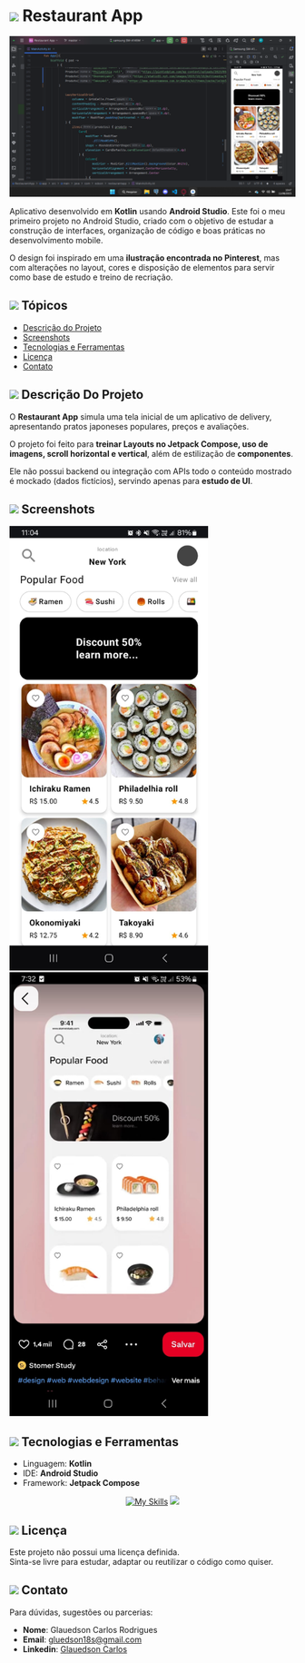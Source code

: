 # <img src="https://www.pikpng.com/pngl/b/36-369676_food-court-icon-png-png-download-app-icon.png" width="26px"> Restaurant App

<img src="./github/codeApp.png" >

Aplicativo desenvolvido em **Kotlin** usando **Android Studio**.
Este foi o meu primeiro projeto no Android Studio, criado com o objetivo de estudar a construção de interfaces, organização de código e boas práticas no desenvolvimento mobile.

O design foi inspirado em uma **ilustração encontrada no Pinterest**, mas com alterações no layout, cores e disposição de elementos para servir como base de estudo e treino de recriação.

## <img src="https://www.pikpng.com/pngl/b/36-369676_food-court-icon-png-png-download-app-icon.png" width="20px"> Tópicos

- [Descrição do Projeto](#descricao)
- [Screenshots](#screenshots)
- [Tecnologias e Ferramentas](#tecnologias)
- [Licença](#licença)
- [Contato](#contato)

<h2 id="descricao">
  <img src="https://www.pikpng.com/pngl/b/36-369676_food-court-icon-png-png-download-app-icon.png" width="20px"> Descrição Do Projeto
</h2>

O **Restaurant App** simula uma tela inicial de um aplicativo de delivery, apresentando pratos japoneses populares, preços e avaliações.

O projeto foi feito para **treinar Layouts no Jetpack Compose, uso de imagens, scroll horizontal e vertical**, além de estilização de **componentes**.

Ele não possui backend ou integração com APIs todo o conteúdo mostrado é mockado (dados fictícios), servindo apenas para **estudo de UI**.

<h2 id="screenshots">
  <img src="https://www.pikpng.com/pngl/b/36-369676_food-court-icon-png-png-download-app-icon.png" width="20px"> Screenshots
</h2>

<div class="desktop">
  <img src="./github/App.jpeg" alt="Foto do app" width="350"/>
  <img src="./github/Ui.jpeg" alt="design" width="350"/>
</div>

<h2 id="tecnologias">
  <img src="https://www.pikpng.com/pngl/b/36-369676_food-court-icon-png-png-download-app-icon.png" width="20px"> Tecnologias e Ferramentas
</h2>

- Linguagem: **Kotlin**
- IDE: **Android Studio**
- Framework: **Jetpack Compose**

<div align="center">

[![My Skills](https://skillicons.dev/icons?i=kotlin,androidstudio)](https://skillicons.dev)
<img src="https://logo.svgcdn.com/d/jetpackcompose-original-8x.png" width=46px/>
</div>

<h2 id="licenca">
  <img src="https://www.pikpng.com/pngl/b/36-369676_food-court-icon-png-png-download-app-icon.png" width="20px"> Licença
</h2>

Este projeto não possui uma licença definida.  
Sinta-se livre para estudar, adaptar ou reutilizar o código como quiser.


<h2 id="contato">
  <img src="https://www.pikpng.com/pngl/b/36-369676_food-court-icon-png-png-download-app-icon.png" width="20px"> Contato
</h2>

Para dúvidas, sugestões ou parcerias:

- **Nome**: Glauedson Carlos Rodrigues  
- **Email**: gluedson18s@gmail.com  
- **Linkedin**: [Glauedson Carlos](https://www.linkedin.com/in/glauedson-carlos-89875b258/)

